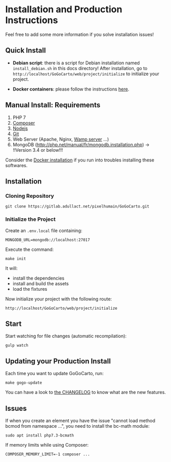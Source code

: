 Installation and Production Instructions
========================================

Feel free to add some more information if you solve installation issues!

Quick Install
-------------

- **Debian script**: there is a script for Debian installation named `install_debian.sh` in this docs directory! After installation, go to `http://localhost/GoGoCarto/web/project/initialize` to initialize your project.

- **Docker containers**: please follow the instructions [here](installation_docker.md).

Manual Install: Requirements
------------

1. PHP 7
2. [Composer](https://getcomposer.org/download/)
3. [Nodejs](https://nodejs.org/en/download/)
4. [Git](https://git-scm.com/)
5. Web Server (Apache, Nginx, [Wamp server](http://www.wampserver.com/) ...)
6. MongoDB (http://php.net/manual/fr/mongodb.installation.php) -> !!Version 3.4 or below!!!

Consider the [Docker installation](installation_docker.md) if you run into troubles installing these softwares.

Installation
------------

### Cloning Repository

```shell
git clone https://gitlab.adullact.net/pixelhumain/GoGoCarto.git
```

### Initialize the Project

Create an `.env.local` file containing:

```
MONGODB_URL=mongodb://localhost:27017
```

Execute the command:

```shell
make init
```

It will:
- install the dependencies
- install and build the assets
- load the fixtures

Now initialize your project with the following route:

`http://localhost/GoGoCarto/web/project/initialize`

Start
-----

Start watching for file changes (automatic recompilation):

```shell
gulp watch
```

Updating your Production Install
---------------------

Each time you want to update GoGoCarto, run:

```shell
make gogo-update
```

You can have a look to [the CHANGELOG](../CHANGELOG.md) to know what are the new features.


Issues
------

If when you create an element you have the issue "cannot load method bcmod from namespace ...",
you need to install the bc-math module:

```
sudo apt install php7.3-bcmath
```

If memory limits while using Composer:

```shell
COMPOSER_MEMORY_LIMIT=-1 composer ...
```
